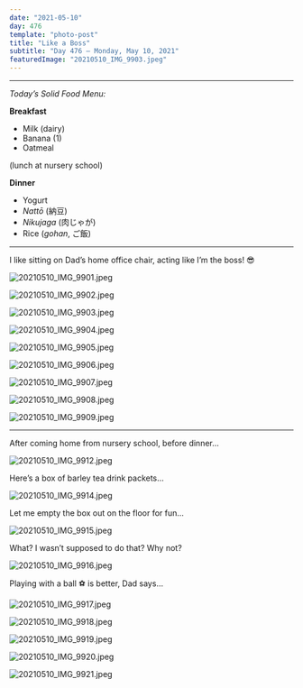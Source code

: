 ```yaml
---
date: "2021-05-10"
day: 476
template: "photo-post"
title: "Like a Boss"
subtitle: "Day 476 – Monday, May 10, 2021"
featuredImage: "20210510_IMG_9903.jpeg"
---
```


<hr />

_Today’s Solid Food Menu:_

**Breakfast**

- Milk (dairy)
- Banana (1)
- Oatmeal

(lunch at nursery school)

**Dinner**

- Yogurt
- *Nattō* (納豆)
- *Nikujaga* (肉じゃが)
- Rice (*gohan*, ご飯)

<hr />

I like sitting on Dad’s home office chair, acting like I’m the boss! 😎

![20210510_IMG_9901.jpeg](20210510_IMG_9901.jpeg)

![20210510_IMG_9902.jpeg](20210510_IMG_9902.jpeg)

![20210510_IMG_9903.jpeg](20210510_IMG_9903.jpeg)

![20210510_IMG_9904.jpeg](20210510_IMG_9904.jpeg)

![20210510_IMG_9905.jpeg](20210510_IMG_9905.jpeg)

![20210510_IMG_9906.jpeg](20210510_IMG_9906.jpeg)

![20210510_IMG_9907.jpeg](20210510_IMG_9907.jpeg)

![20210510_IMG_9908.jpeg](20210510_IMG_9908.jpeg)

![20210510_IMG_9909.jpeg](20210510_IMG_9909.jpeg)

<hr />

After coming home from nursery school, before dinner…

![20210510_IMG_9912.jpeg](20210510_IMG_9912.jpeg)

Here’s a box of barley tea drink packets…

![20210510_IMG_9914.jpeg](20210510_IMG_9914.jpeg)

Let me empty the box out on the floor for fun…

![20210510_IMG_9915.jpeg](20210510_IMG_9915.jpeg)

What? I wasn’t supposed to do that? Why not?

![20210510_IMG_9916.jpeg](20210510_IMG_9916.jpeg)

Playing with a ball ⚽️ is better, Dad says…

![20210510_IMG_9917.jpeg](20210510_IMG_9917.jpeg)

![20210510_IMG_9918.jpeg](20210510_IMG_9918.jpeg)

![20210510_IMG_9919.jpeg](20210510_IMG_9919.jpeg)

![20210510_IMG_9920.jpeg](20210510_IMG_9920.jpeg)

![20210510_IMG_9921.jpeg](20210510_IMG_9921.jpeg)
